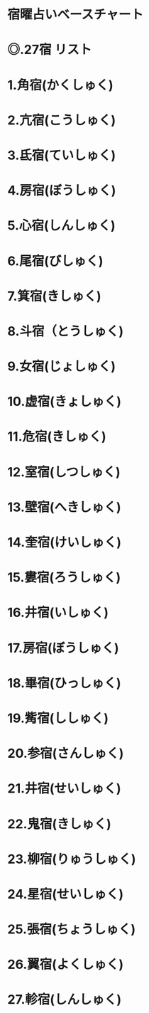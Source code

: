#  宿曜占いベースチャート
# ◎.27宿 リスト
# 1.角宿(かくしゅく)
# 2.亢宿(こうしゅく)
# 3.氐宿(ていしゅく)
# 4.房宿(ぼうしゅく)
# 5.心宿(しんしゅく)
# 6.尾宿(びしゅく)
# 7.箕宿(きしゅく)
# 8.斗宿（とうしゅく)
# 9.女宿(じょしゅく)
# 10.虚宿(きょしゅく)
# 11.危宿(きしゅく)
# 12.室宿(しつしゅく)
# 13.壁宿(へきしゅく)
# 14.奎宿(けいしゅく)
# 15.婁宿(ろうしゅく)
# 16.井宿(いしゅく)
# 17.房宿(ぼうしゅく)
# 18.畢宿(ひっしゅく)
# 19.觜宿(ししゅく)
# 20.参宿(さんしゅく)
# 21.井宿(せいしゅく)
# 22.鬼宿(きしゅく)
# 23.柳宿(りゅうしゅく)
# 24.星宿(せいしゅく)
# 25.張宿(ちょうしゅく)
# 26.翼宿(よくしゅく)
# 27.軫宿(しんしゅく)
